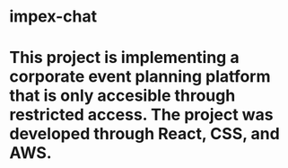 # impex-chat

# This project is implementing a corporate event planning platform that is only accesible through restricted access. The project was developed through React, CSS, and AWS.
